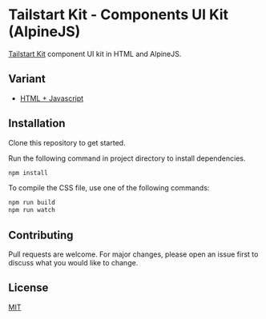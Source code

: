 # Tailstart Kit - Components UI Kit (AlpineJS)
[Tailstart Kit](https://mkfizi.dev/tailstart-kit/) component UI kit in HTML and AlpineJS.

## Variant
- [HTML + Javascript](https://github.com/mkfizi/tailstart-kit-components)

## Installation
Clone this repository to get started.

Run the following command in project directory to install dependencies.
```bash
npm install
```

To compile the CSS file, use one of the following commands:
```bash
npm run build
npm run watch
```

## Contributing
Pull requests are welcome. For major changes, please open an issue first to discuss what you would like to change.

## License
[MIT](https://github.com/mkfizi/tailstart-kit-components-alpine/blob/main/LICENSE)
